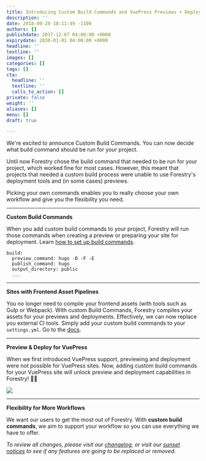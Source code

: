 ```yaml
---
title: Introducing Custom Build Commands and VuePress Previews + Deployments
description: ''
date: 2018-09-20 18:11:49 -1100
authors: []
publishdate: 2017-12-07 04:00:00 +0000
expirydate: 2030-01-01 04:00:00 +0000
headline: ''
textline: ''
images: []
categories: []
tags: []
cta:
  headline: ''
  textline: ''
  calls_to_action: []
private: false
weight: ''
aliases: []
menu: []
draft: true

---
```

We're excited to announce Custom Build Commands. You can now decide what build command should be run for your project. 

Until now Forestry chose the build command that needed to be run for your project, which worked fine for most cases. However, this meant that projects that needed a custom build process were unable to use Forestry's deployment tools and (in some cases) previews.

Picking your own commands enables you to really choose your own workflow and give you the flexibility you need.

***

**Custom Build Commands**

When you add custom build commands to your project, Forestry will run those commands when creating a preview or preparing your site for deployment. Learn [how to set up build commands](/docs/settings/build-commands/).

    build:
      preview_command: hugo -D -F -E
      publish_command: hugo
      output_directory: public
      ...

***

**Sites with Frontend Asset Pipelines**

You no longer need to compile your frontend assets (with tools such as Gulp or Webpack). With custom Build Commands, Forestry compiles your assets for your previews and deployments. Effectively, we can now replace you external CI tools. Simply add your custom build commands to your `settings.yml`. Go to the [docs](/docs/settings/build-commands/).

***

**Preview & Deploy for VuePress**

When we first introduced VuePress support, previewing and deployment were not possible for VuePress sites. Now, adding custom build commands for your VuePress site will unlock preview and deployment capabilities in Forestry! 🌲🎉

![](/uploads/2018/09/vuepress-add-preview.gif)

***

**Flexibility for More Workflows**

We want our users to get the most out of Forestry. With **custom build commands**, we aim to support your workflow so you can use everything we have to offer.

_To review all changes, please visit our_ [_changelog_](/docs/changelog/)_, or visit our_ [_sunset notices_](/docs/sunset/) _to see if any features are going to be replaced or removed._